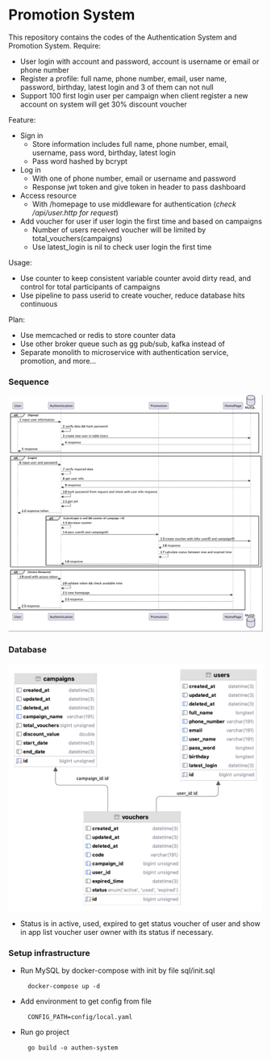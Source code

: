# Promotion System

This repository contains the codes of the Authentication System and Promotion System.
Require:
+ User login with account and password, account is username or email or phone number
+ Register a profile: full name, phone number, email, user name, password, birthday, latest login and 3 of them can not null
+ Support 100 first login user per campaign when client register a new account on system will get 30% discount voucher 

Feature:
+ Sign in 
  + Store information includes full name, phone number, email, username, pass word, birthday, latest login
  + Pass word hashed by bcrypt
+ Log in
  + With one of phone number, email or username and password 
  + Response jwt token and give token in header to pass dashboard
+ Access resource 
  + With /homepage to use middleware for authentication (*check /api/user.http for request*) 
+ Add voucher for user if user login the first time and based on campaigns
  + Number of users received voucher will be limited by total_vouchers(campaigns)
  + Use latest_login is nil to check user login the first time

Usage:
+ Use counter to keep consistent variable counter avoid dirty read, and control for total participants of campaigns 
+ Use pipeline to pass userid to create voucher, reduce database hits continuous

Plan:
+ Use memcached or redis to store counter data
+ Use other broker queue such as gg pub/sub, kafka instead of
+ Separate monolith to microservice with authentication service, promotion, and more...

### Sequence 
![sequence](./docs/sequence.jpg)

### Database
![database](./docs/database.jpg)
+ Status is in active, used, expired to get status voucher of user and show in app list voucher user owner with its status if necessary.

### Setup infrastructure
+ Run MySQL by docker-compose with init by file sql/init.sql
  
        docker-compose up -d
+ Add environment to get config from file

        CONFIG_PATH=config/local.yaml
+ Run go project
  
        go build -o authen-system